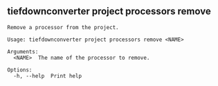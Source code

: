 ## tiefdownconverter project processors remove

```
Remove a processor from the project.

Usage: tiefdownconverter project processors remove <NAME>

Arguments:
  <NAME>  The name of the processor to remove.

Options:
  -h, --help  Print help
```

